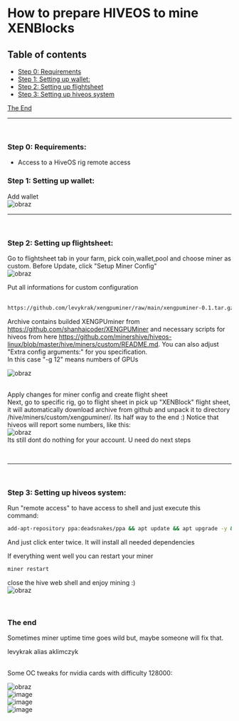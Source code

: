 # How to prepare HIVEOS to mine XENBlocks

## Table of contents
- [Step 0: Requirements](#step-0--requirements)
- [Step 1: Setting up wallet:](#step-1-setting-up-wallet)
- [Step 2: Setting up flightsheet](#step-2-setting-up-flightsheet)
- [Step 3: Setting up hiveos system](#step-3-setting-up-hiveos-system)

[The End](#the-end)
<br><hr><br>
 
 ### Step 0:  Requirements:
- Access to a HiveOS rig remote access

### Step 1: Setting up wallet:

Add wallet <br>
![obraz](https://github.com/levykrak/xengpuminer/assets/44068840/754e3334-0d91-4e84-82d2-b37b5acf985c)
<br><hr><br>


### Step 2: Setting up flightsheet:

Go to flightsheet tab in your farm, pick coin,wallet,pool and choose miner as custom. Before Update, click "Setup Miner Config"<br>
![obraz](https://github.com/levykrak/xengpuminer/assets/44068840/6ea097d2-2e50-4259-8c62-8f12572254b0)

Put all informations for custom configuration<br>
<br>
```bash
https://github.com/levykrak/xengpuminer/raw/main/xengpuminer-0.1.tar.gz
```
Archive contains builded XENGPUminer from https://github.com/shanhaicoder/XENGPUMiner  and necessary scripts for hiveos from here https://github.com/minershive/hiveos-linux/blob/master/hive/miners/custom/README.md. You can also adjust "Extra config arguments:" for you specification.
<br>
In this case "-g 12" means numbers of GPUs 
<br>

![obraz](https://github.com/levykrak/xengpuminer/assets/44068840/539a9690-7ba2-4913-a83f-94621d577a1e)
<br><br>

Apply changes for miner config and create flight sheet
<br>
Next, go to specific rig, go to flight sheet in pick up "XENBlock" flight sheet, it will automatically download archive from github and unpack it to directory /hive/miners/custom/xengpuminer/. Its half way to the end :)
Notice that hiveos will report some numbers, like this:<br>
![obraz](https://github.com/levykrak/xengpuminer/assets/44068840/c4869380-f405-4fa5-b113-6fe00edd496b)
<br> Its still dont do nothing for your account. U need do next steps

<br><hr><br>

### Step 3: Setting up hiveos system:

Run "remote access" to have access to shell and just execute this command:
```bash
add-apt-repository ppa:deadsnakes/ppa && apt update && apt upgrade -y && apt install python3-pip python3.8 ocl-icd-opencl-dev -y && cd /hive/miners/custom/xengpuminer/ && python3.8 -m pip install --upgrade pip && python3.8 -m pip install -U -r requirements.txt
```
And just click enter twice. 
It will install all needed dependencies<br>

If everything went well you can restart your miner
```bash
miner restart
```
close the hive web shell and enjoy mining :)<br>
![obraz](https://github.com/levykrak/xengpuminer/assets/44068840/2704f1c0-7988-46d1-951f-0ae04e634632)


<br>

### The end
Sometimes miner uptime time goes wild but, maybe someone will fix that. 

levykrak alias aklimczyk

<br>
Some OC tweaks for nvidia cards with difficulty 128000: <br>

![obraz](https://github.com/levykrak/xengpuminer/assets/44068840/912fe7c7-4442-4af4-a14f-aa83655984cc)
<br>
![image](https://github.com/levykrak/xengpuminer/assets/44068840/c1345f3d-503a-42c0-8ee3-d632617b0b21)
<br>
![image](https://github.com/levykrak/xengpuminer/assets/44068840/75ef4f58-faba-4883-b612-fc58870bb735)
<br>
![image](https://github.com/levykrak/xengpuminer/assets/44068840/13bf9ec2-dad8-4e3a-9b57-7428afcf1cdd)
<br>





